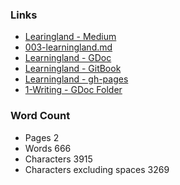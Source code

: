 
### Links
- [Learingland - Medium](https://medium.com/@janzeteachesit/learningland-52c4a639d5c9#.uchh4k62h)
- [003-learningland.md](003-learningland.md)
- [Learningland - GDoc](https://docs.google.com/document/d/1ZJqBTBlpNWMQlYnPzcpRsv5hY_T5hSYgNigL-aFz2no/edit?usp=sharing)
- [Learningland - GitBook](https://janzeteachesit.gitbooks.io/100-days-of-writing/content/docs/003-learningland.html)
- [Learningland - gh-pages](https://janzeteachesit.github.io/100-days-of-writing/003-learningland.html)
- [1-Writing - GDoc Folder](https://drive.google.com/drive/u/0/folders/0BxQaMnTJamWkfjU3VURSVS1lTHlJamh3Y0dTU3BpMmtQbVN2aEpmWEt2eXBoMVJnRk8xVXM)


### Word Count
* Pages				2
* Words				666	
* Characters			3915
* Characters excluding spaces	3269

